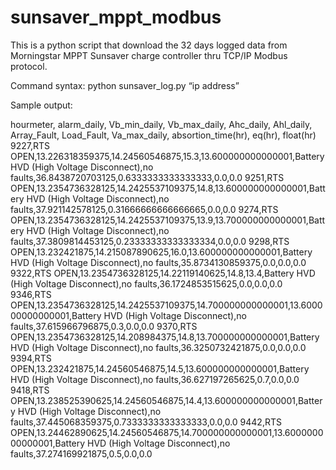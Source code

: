 # sunsaver_mppt_modbus

This is a python script that download the 32 days logged data from Morningstar MPPT Sunsaver charge controller thru TCP/IP Modbus protocol.

Command syntax:  python sunsaver_log.py “ip address”

Sample output:

hourmeter, alarm_daily, Vb_min_daily, Vb_max_daily, Ahc_daily, Ahl_daily, Array_Fault, Load_Fault, Va_max_daily, absortion_time(hr), eq(hr), float(hr)
9227,RTS OPEN,13.226318359375,14.24560546875,15.3,13.600000000000001,Battery HVD (High Voltage Disconnect),no faults,36.8438720703125,0.6333333333333333,0.0,0.0
9251,RTS OPEN,13.2354736328125,14.2425537109375,14.8,13.600000000000001,Battery HVD (High Voltage Disconnect),no faults,37.921142578125,0.31666666666666665,0.0,0.0
9274,RTS OPEN,13.2354736328125,14.2425537109375,13.9,13.700000000000001,Battery HVD (High Voltage Disconnect),no faults,37.3809814453125,0.23333333333333334,0.0,0.0
9298,RTS OPEN,13.232421875,14.215087890625,16.0,13.600000000000001,Battery HVD (High Voltage Disconnect),no faults,35.8734130859375,0.0,0.0,0.0
9322,RTS OPEN,13.2354736328125,14.22119140625,14.8,13.4,Battery HVD (High Voltage Disconnect),no faults,36.1724853515625,0.0,0.0,0.0
9346,RTS OPEN,13.2354736328125,14.2425537109375,14.700000000000001,13.600000000000001,Battery HVD (High Voltage Disconnect),no faults,37.615966796875,0.3,0.0,0.0
9370,RTS OPEN,13.2354736328125,14.208984375,14.8,13.700000000000001,Battery HVD (High Voltage Disconnect),no faults,36.3250732421875,0.0,0.0,0.0
9394,RTS OPEN,13.232421875,14.24560546875,14.5,13.600000000000001,Battery HVD (High Voltage Disconnect),no faults,36.627197265625,0.7,0.0,0.0
9418,RTS OPEN,13.238525390625,14.24560546875,14.4,13.600000000000001,Battery HVD (High Voltage Disconnect),no faults,37.445068359375,0.7333333333333333,0.0,0.0
9442,RTS OPEN,13.24462890625,14.24560546875,14.700000000000001,13.600000000000001,Battery HVD (High Voltage Disconnect),no faults,37.274169921875,0.5,0.0,0.0
